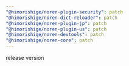 ```yaml
---
"@himorishige/noren-plugin-security": patch
"@himorishige/noren-dict-reloader": patch
"@himorishige/noren-plugin-jp": patch
"@himorishige/noren-plugin-us": patch
"@himorishige/noren-devtools": patch
"@himorishige/noren-core": patch
---
```


release version

